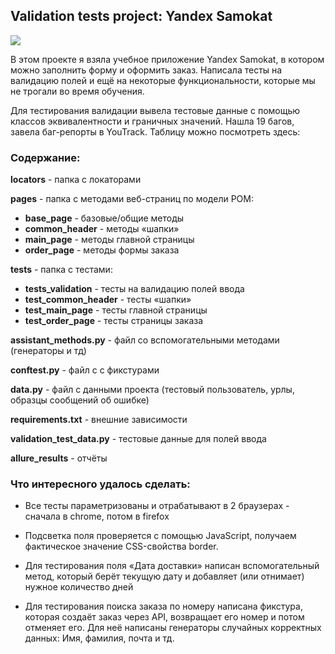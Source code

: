 ## Validation tests project: Yandex Samokat 
<img src="https://img.shields.io/badge/Python-FFD43B?style=for-the-badge&logo=python&logoColor=blue" />

В этом проекте я взяла учебное приложение Yandex Samokat, в котором можно заполнить форму и оформить заказ. Написала тесты на валидацию полей и ещё на некоторые функциональности, которые мы не трогали во время обучения.

Для тестирования валидации вывела тестовые данные с помощью классов эквивалентности и граничных значений.
Нашла 19 багов, завела баг-репорты в YouTrack. Таблицу можно посмотреть здесь:  


### Содержание:
**locators** - папка с локаторами

**pages** - папка с методами веб-страниц по модели РОМ:

- **base_page** - базовые/общие методы
- **common_header** - методы «шапки»
- **main_page** - методы главной страницы
- **order_page** - методы формы заказа

**tests** - папка с тестами:

- **tests_validation** - тесты на валидацию полей ввода
- **test_common_header** - тесты «шапки»
- **test_main_page** - тесты главной страницы
- **test_order_page** - тесты страницы заказа

**assistant_methods.py** - файл со вспомогательными методами (генераторы и тд)

**conftest.py** - файл с с фикстурами

**data.py** - файл с данными проекта (тестовый пользователь, урлы, образцы сообщений об ошибке)

**requirements.txt** - внешние зависимости

**validation_test_data.py** - тестовые данные для полей ввода

**allure_results** - отчёты

### Что интересного удалось сделать:

- Все тесты параметризованы и отрабатывают в 2 браузерах - сначала в chrome, потом в firefox

- Подсветка поля проверяется с помощью JavaScript, получаем фактическое значение CSS-свойства border.

- Для тестирования поля «Дата доставки» написан вспомогательный метод, который берёт
текущую дату и добавляет (или отнимает) нужное количество дней

- Для тестирования поиска заказа по номеру написана фикстура, которая создаёт заказ через API, возвращает его номер и потом отменяет его.
Для неё написаны генераторы случайных корректных данных: Имя, фамилия, почта и тд.









